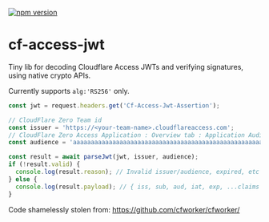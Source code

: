 [![npm version](https://badge.fury.io/js/@kzfk52%2Fcf-access-jwt.svg)](https://badge.fury.io/js/@kzfk52%2Fcf-access-jwt)

# cf-access-jwt

Tiny lib for decoding Cloudflare Access JWTs and verifying signatures, using
native crypto APIs.

Currently supports `alg:'RS256'` only.

```js
const jwt = request.headers.get('Cf-Access-Jwt-Assertion');

// CloudFlare Zero Team id
const issuer = 'https://<your-team-name>.cloudflareaccess.com';
// CloudFlare Zero Access Application : Overview tab : Application Audience (AUD) Tag
const audience = 'aaaaaaaaaaaaaaaaaaaaaaaaaaaaaaaaaaaaaaaaaaaaaaaaaaaaaaaaaaaaaaaa';

const result = await parseJwt(jwt, issuer, audience);
if (!result.valid) {
  console.log(result.reason); // Invalid issuer/audience, expired, etc
} else {
  console.log(result.payload); // { iss, sub, aud, iat, exp, ...claims }
}
```

Code shamelessly stolen from: https://github.com/cfworker/cfworker/
